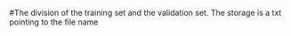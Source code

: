 #The division of the training set and the validation set.
The storage is a txt pointing to the file name
